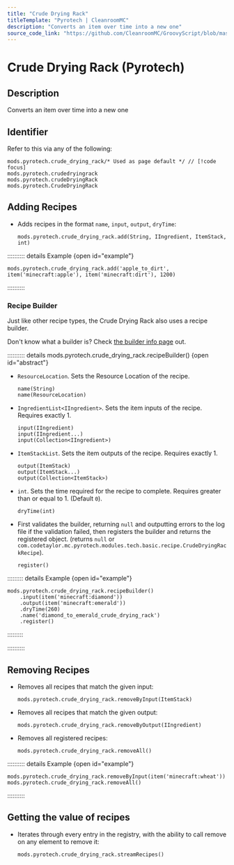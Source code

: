 ```yaml
---
title: "Crude Drying Rack"
titleTemplate: "Pyrotech | CleanroomMC"
description: "Converts an item over time into a new one"
source_code_link: "https://github.com/CleanroomMC/GroovyScript/blob/master/src/main/java/com/cleanroommc/groovyscript/compat/mods/pyrotech/CrudeDryingRack.java"
---
```


# Crude Drying Rack (Pyrotech)

## Description

Converts an item over time into a new one

## Identifier

Refer to this via any of the following:

```groovy:no-line-numbers {1}
mods.pyrotech.crude_drying_rack/* Used as page default */ // [!code focus]
mods.pyrotech.crudedryingrack
mods.pyrotech.crudeDryingRack
mods.pyrotech.CrudeDryingRack
```


## Adding Recipes

- Adds recipes in the format `name`, `input`, `output`, `dryTime`:

    ```groovy:no-line-numbers
    mods.pyrotech.crude_drying_rack.add(String, IIngredient, ItemStack, int)
    ```

:::::::::: details Example {open id="example"}
```groovy:no-line-numbers
mods.pyrotech.crude_drying_rack.add('apple_to_dirt', item('minecraft:apple'), item('minecraft:dirt'), 1200)
```

::::::::::

### Recipe Builder

Just like other recipe types, the Crude Drying Rack also uses a recipe builder.

Don't know what a builder is? Check [the builder info page](../../getting_started/builder.md) out.

:::::::::: details mods.pyrotech.crude_drying_rack.recipeBuilder() {open id="abstract"}
- `ResourceLocation`. Sets the Resource Location of the recipe.

    ```groovy:no-line-numbers
    name(String)
    name(ResourceLocation)
    ```

- `IngredientList<IIngredient>`. Sets the item inputs of the recipe. Requires exactly 1.

    ```groovy:no-line-numbers
    input(IIngredient)
    input(IIngredient...)
    input(Collection<IIngredient>)
    ```

- `ItemStackList`. Sets the item outputs of the recipe. Requires exactly 1.

    ```groovy:no-line-numbers
    output(ItemStack)
    output(ItemStack...)
    output(Collection<ItemStack>)
    ```

- `int`. Sets the time required for the recipe to complete. Requires greater than or equal to 1. (Default `0`).

    ```groovy:no-line-numbers
    dryTime(int)
    ```

- First validates the builder, returning `null` and outputting errors to the log file if the validation failed, then registers the builder and returns the registered object. (returns `null` or `com.codetaylor.mc.pyrotech.modules.tech.basic.recipe.CrudeDryingRackRecipe`).

    ```groovy:no-line-numbers
    register()
    ```

::::::::: details Example {open id="example"}
```groovy:no-line-numbers
mods.pyrotech.crude_drying_rack.recipeBuilder()
    .input(item('minecraft:diamond'))
    .output(item('minecraft:emerald'))
    .dryTime(260)
    .name('diamond_to_emerald_crude_drying_rack')
    .register()
```

:::::::::

::::::::::

## Removing Recipes

- Removes all recipes that match the given input:

    ```groovy:no-line-numbers
    mods.pyrotech.crude_drying_rack.removeByInput(ItemStack)
    ```

- Removes all recipes that match the given output:

    ```groovy:no-line-numbers
    mods.pyrotech.crude_drying_rack.removeByOutput(IIngredient)
    ```

- Removes all registered recipes:

    ```groovy:no-line-numbers
    mods.pyrotech.crude_drying_rack.removeAll()
    ```

:::::::::: details Example {open id="example"}
```groovy:no-line-numbers
mods.pyrotech.crude_drying_rack.removeByInput(item('minecraft:wheat'))
mods.pyrotech.crude_drying_rack.removeAll()
```

::::::::::

## Getting the value of recipes

- Iterates through every entry in the registry, with the ability to call remove on any element to remove it:

    ```groovy:no-line-numbers
    mods.pyrotech.crude_drying_rack.streamRecipes()
    ```
